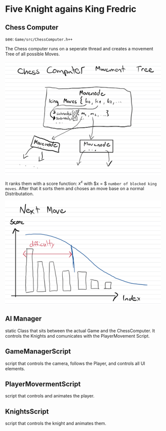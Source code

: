 # Five Knight agains King Fredric

## Chess Computer

see: `Game/src/ChessComputer.h++` 

The Chess computer runs on a seperate thread and creates a movement Tree of all possible Moves.

![Move Tree](./pics/MoveTree.jpg)

It ranks them with a score function: $x^x$ with $x = $ `number of blocked king moves`. After that it sorts them and choses an move base on a normal Distributation.

![ScoreFunctions](./pics/Difficulty.jpg)

## AI Manager

static Class that sits between the actual Game and the ChessComputer. It controls the Knights and comunicates with the PlayerMovement Script.

## GameManagerScript

script that controls the camera, follows the Player, and controls all UI elements.

## PlayerMovermentScript

script that controls and animates the player.

## KnightsScript

script that controls the knight and animates them.